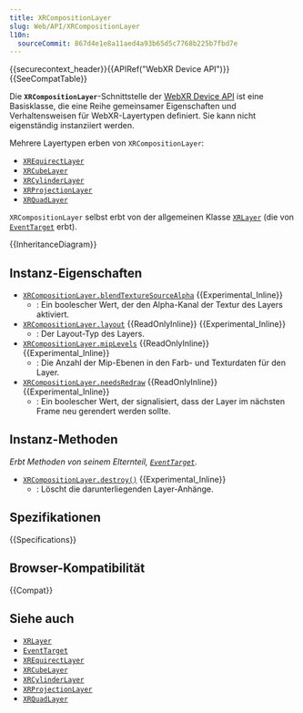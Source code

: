 ```yaml
---
title: XRCompositionLayer
slug: Web/API/XRCompositionLayer
l10n:
  sourceCommit: 867d4e1e8a11aed4a93b65d5c7768b225b7fbd7e
---
```


{{securecontext_header}}{{APIRef("WebXR Device API")}}{{SeeCompatTable}}

Die **`XRCompositionLayer`**-Schnittstelle der [WebXR Device API](/de/docs/Web/API/WebXR_Device_API) ist eine Basisklasse, die eine Reihe gemeinsamer Eigenschaften und Verhaltensweisen für WebXR-Layertypen definiert. Sie kann nicht eigenständig instanziiert werden.

Mehrere Layertypen erben von `XRCompositionLayer`:

- [`XREquirectLayer`](/de/docs/Web/API/XREquirectLayer)
- [`XRCubeLayer`](/de/docs/Web/API/XRCubeLayer)
- [`XRCylinderLayer`](/de/docs/Web/API/XRCylinderLayer)
- [`XRProjectionLayer`](/de/docs/Web/API/XRProjectionLayer)
- [`XRQuadLayer`](/de/docs/Web/API/XRQuadLayer)

`XRCompositionLayer` selbst erbt von der allgemeinen Klasse [`XRLayer`](/de/docs/Web/API/XRLayer) (die von [`EventTarget`](/de/docs/Web/API/EventTarget) erbt).

{{InheritanceDiagram}}

## Instanz-Eigenschaften

- [`XRCompositionLayer.blendTextureSourceAlpha`](/de/docs/Web/API/XRCompositionLayer/blendTextureSourceAlpha) {{Experimental_Inline}}
  - : Ein boolescher Wert, der den Alpha-Kanal der Textur des Layers aktiviert.
- [`XRCompositionLayer.layout`](/de/docs/Web/API/XRCompositionLayer/layout) {{ReadOnlyInline}} {{Experimental_Inline}}
  - : Der Layout-Typ des Layers.
- [`XRCompositionLayer.mipLevels`](/de/docs/Web/API/XRCompositionLayer/mipLevels) {{ReadOnlyInline}} {{Experimental_Inline}}
  - : Die Anzahl der Mip-Ebenen in den Farb- und Texturdaten für den Layer.
- [`XRCompositionLayer.needsRedraw`](/de/docs/Web/API/XRCompositionLayer/needsRedraw) {{ReadOnlyInline}} {{Experimental_Inline}}
  - : Ein boolescher Wert, der signalisiert, dass der Layer im nächsten Frame neu gerendert werden sollte.

## Instanz-Methoden

_Erbt Methoden von seinem Elternteil, [`EventTarget`](/de/docs/Web/API/EventTarget)_.

- [`XRCompositionLayer.destroy()`](/de/docs/Web/API/XRCompositionLayer/destroy) {{Experimental_Inline}}
  - : Löscht die darunterliegenden Layer-Anhänge.

## Spezifikationen

{{Specifications}}

## Browser-Kompatibilität

{{Compat}}

## Siehe auch

- [`XRLayer`](/de/docs/Web/API/XRLayer)
- [`EventTarget`](/de/docs/Web/API/EventTarget)
- [`XREquirectLayer`](/de/docs/Web/API/XREquirectLayer)
- [`XRCubeLayer`](/de/docs/Web/API/XRCubeLayer)
- [`XRCylinderLayer`](/de/docs/Web/API/XRCylinderLayer)
- [`XRProjectionLayer`](/de/docs/Web/API/XRProjectionLayer)
- [`XRQuadLayer`](/de/docs/Web/API/XRQuadLayer)
